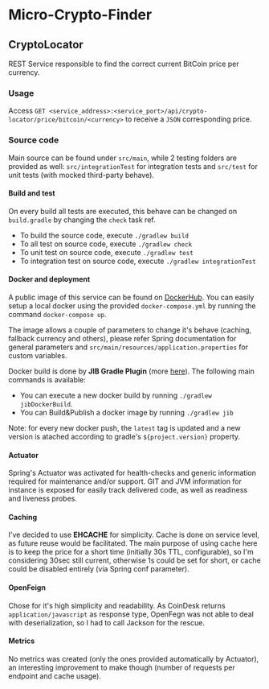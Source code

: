 # Micro-Crypto-Finder

## CryptoLocator

REST Service responsible to find the correct current BitCoin price per currency.

### Usage

Access `GET <service_address>:<service_port>/api/crypto-locator/price/bitcoin/<currency>` to receive a `JSON` corresponding price.

### Source code

Main source can be found under `src/main`, while 2 testing folders are provided as well: `src/integrationTest` for integration tests and `src/test` for unit tests (with mocked third-party behave).

#### Build and test

On every build all tests are executed, this behave can be changed on `build.gradle` by changing the `check` task ref.

- To build the source code, execute `./gradlew build`
- To all test on source code, execute `./gradlew check`
- To unit test on source code, execute `./gradlew test`
- To integration test on source code, execute `./gradlew integrationTest`

#### Docker and deployment

A public image of this service can be found on [DockerHub](https://hub.docker.com/r/jjbeto/micro-crypto-finder-cryptolocator). You can easily setup a local docker using the provided `docker-compose.yml` by running the command `docker-compose up`.

The image allows a couple of parameters to change it's behave (caching, fallback currency and others), please refer Spring documentation for general parameters and `src/main/resources/application.properties` for custom variables.

Docker build is done by **JIB Gradle Plugin** (more [here](https://github.com/GoogleContainerTools/jib)). The following main commands is available:

- You can execute a new docker build by running `./gradlew jibDockerBuild`.
- You can Build&Publish a docker image by running `./gradlew jib`

Note: for every new docker push, the `latest` tag is updated and a new version is atached according to gradle's `${project.version}` property.

#### Actuator

Spring's Actuator was activated for health-checks and generic information required for maintenance and/or support. GIT and JVM information for instance is exposed for easily track delivered code, as well as readiness and liveness probes.

#### Caching

I've decided to use **EHCACHE** for simplicity. Cache is done on service level, as future reuse would be facilitated. The main purpose of using cache here is to keep the price for a short time (initially 30s TTL, configurable), so I'm considering 30sec still current, otherwise 1s could be set for short, or cache could be disabled entirely (via Spring conf parameter).

#### OpenFeign

Chose for it's high simplicity and readability. As CoinDesk returns `application/javascript` as response type, OpenFegn was not able to deal with deserialization, so I had to call Jackson for the rescue.

#### Metrics

No metrics was created (only the ones provided automatically by Actuator), an interesting improvement to make though (number of requests per endpoint and cache usage).
